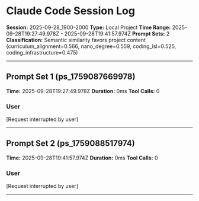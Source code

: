 # Claude Code Session Log

**Session:** 2025-09-28_1900-2000
**Type:** Local Project
**Time Range:** 2025-09-28T19:27:49.978Z - 2025-09-28T19:41:57.974Z
**Prompt Sets:** 2
**Classification:** Semantic similarity favors project content (curriculum_alignment=0.566, nano_degree=0.559, coding_lsl=0.525, coding_infrastructure=0.475)

---

<a name="ps_1759087669978"></a>
## Prompt Set 1 (ps_1759087669978)

**Time:** 2025-09-28T19:27:49.978Z
**Duration:** 0ms
**Tool Calls:** 0

### User

[Request interrupted by user]

---

<a name="ps_1759088517974"></a>
## Prompt Set 2 (ps_1759088517974)

**Time:** 2025-09-28T19:41:57.974Z
**Duration:** 0ms
**Tool Calls:** 0

### User

[Request interrupted by user]

---

